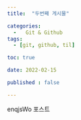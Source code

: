 ```yaml
---
title:  "두번째 게시물" 

categories:
  -   Git & Github
tags:
  - [git, github, til]

toc: true

date: 2022-02-15

published : false

---
```



enqjsWo 포스트
